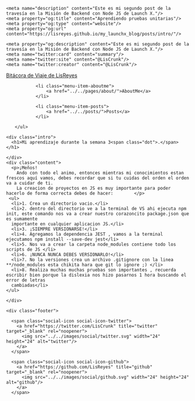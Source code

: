 <!DOCTYPE html>
<html lang="en">

<head>
  <meta charset="utf-8">
  <meta http-equiv="x-ua-compatible" content="ie=edge">
  <title>La cultura de una desarrolladora de Software - Bitácora de Viaje de LisReyes</title>
  <meta name="viewport" content="width=device-width, initial-scale=1">
  <link rel="icon" href="https://lisreyes.github.io/my_launchx_blog/favicon.png">

  
  
  <link rel="stylesheet" href="../../css/style.min.4f4767d518839223786999cdb69fc7a63791220ecccd236bc732a5f998aaee2d.css">
  

  
    <meta name="description" content="Este es mi segundo post de la travesía en la Misión de Backend con Node JS de Launch X."/>
    <meta property="og:title" content="Aprendiendo pruebas unitarias"/>
    <meta property="og:type" content="website"/>
    <meta property="og:url" content="https://lisreyes.github.io/my_launchx_blog/posts/intro/"/>
    
    <meta property="og:description" content="Este es mi segundo post de la travesía en la Misión de Backend con Node JS de Launch X."/>
    <meta name="twitter:card" content="summary"/>
    <meta name="twitter:site" content="@LisCrunk"/>
    <meta name="twitter:creator" content="@LisCrunk"/>
  

  <link rel="preconnect" href="https://fonts.gstatic.com">
  <link href="https://fonts.googleapis.com/css2?family=Poppins:wght@400;700&display=swap" rel="stylesheet"> 
</head>




<body class='page frame page-blog-single'>
  <div id="wrapper" class="wrapper">
    <div class='header'>
  <a class="header-logo" href="https://lisreyes.github.io/my_launchx_blog/">Bitácora de Viaje de LisReyes</a>
  <div class="menu-main">
    <ul>
        
        
            <li class="menu-item-aboutme">
                <a href="../../pages/about/">AboutMe</a>
            </li>
        
            <li class="menu-item-posts">
                <a href="../../posts/">Posts</a>
            </li>
        
    </ul>
  </div>
</div>
    
  <div class="blog">
    
    <div class="intro">
      <h1>Mi aprendizaje durante la semana 3<span class="dot">.</span></h1>
      
    </div>
    <div class="content">
      <p>¡Meños!
        Ando con todo el animo, entonces mientras mi conocimientos estan frescos aquí vamos, debes recordar que si tu cuidas del orden el orden va a cuidar de ti.
        La creacion de proyectos en JS es muy importante para poder hacerlo de forma correcta debes de hacer:        </p>
     <ul>
      <li>1. Crea un directorio vacio.</li>
      <li>2. dentro del directorio ve a la terminal de VS ahi ejecuta npm init, este comando nos va a crear nuestro corazoncito package.json que es sumamente 
      importante en cualquier aplicacion JS.</li>
      <li>3. ¡SIEMPRE VERSIONARSE!</li>
      <li>4. Agregamos la dependencia JEST , vamos a la terminal ejecutamos npm install --save-dev jest</li>
      <li>5. Nos va a crear la carpeta node_modules contiene todo los scripts de JS </li>
      <li>6. ¡NUNCA NUNCA DEBES VERSIONARLO!</li>
      <li>7. No la versiones crea un archivo .gitignore con la linea **/node_modules esta chikita hara que git lo ignore ;) </li>
      <li>8. Realiza muchas muchas pruebas son importantes , recuerda escribir bien porque la dislexia nos hizo pasarnos 1 hora buscando el error de letras 
      cambiadas</li>
    </ul>

    </div>
  </div>

    <div class="footer">
  
  <div class="footer-social">
    
      <span class="social-icon social-icon-twitter">
        <a href="https://twitter.com/LisCrunk" title="twitter" target="_blank" rel="noopener">
          <img src="../../images/social/twitter.svg" width="24" height="24" alt="twitter"/>
        </a>
      </span>
    
      <span class="social-icon social-icon-github">
        <a href="https://github.com/LisReyes" title="github" target="_blank" rel="noopener">
          <img src="../../images/social/github.svg" width="24" height="24" alt="github"/>
        </a>
      </span>
    
  </div>
  
</div>
  </div>

  

  

  
  <script type="text/javascript" src="../../js/bundle.min.e3b0c44298fc1c149afbf4c8996fb92427ae41e4649b934ca495991b7852b855.js"></script>
  

  
  

  
  
  
    
  


</body>
</html>
